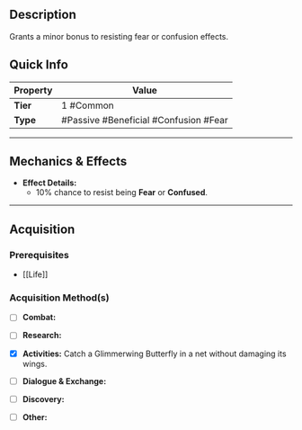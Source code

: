 ## Description
Grants a minor bonus to resisting fear or confusion effects.

## Quick Info
| Property | Value                                 |
| -------- | ------------------------------------- |
| **Tier** | 1 #Common                             |
| **Type** | #Passive #Beneficial #Confusion #Fear |

---

## Mechanics & Effects
- **Effect Details:**
    - 10% chance to resist being **Fear** or **Confused**.

---

## Acquisition
### Prerequisites
- [[Life]]

### Acquisition Method(s)
- [ ] **Combat:** 
- [ ] **Research:** 
- [x] **Activities:** Catch a Glimmerwing Butterfly in a net without damaging its wings.
- [ ] **Dialogue & Exchange:** 
- [ ] **Discovery:** 
- [ ] **Other:** 

